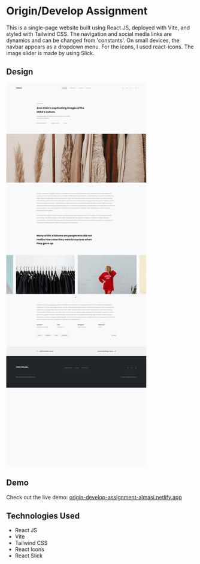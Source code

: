# Origin/Develop Assignment

This is a single-page website built using React JS, deployed with Vite, and styled with Tailwind CSS. The navigation and social media links are dynamics and can be changed from 'constants'. On small devices, the navbar appears as a dropdown menu. For the icons, I used react-icons. The image slider is made by using Slick.

## Design
![This is the base design that I recreated](design.png)

## Demo
Check out the live demo: [origin-develop-assignment-almasi.netlify.app](https://origin-develop-assignment-almasi.netlify.app/)

## Technologies Used
- React JS
- Vite
- Tailwind CSS
- React Icons
- React Slick
